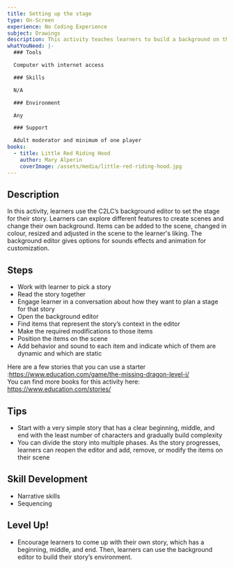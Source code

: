 ```yaml
---
title: Setting up the stage
type: On-Screen
experience: No Coding Experience
subject: Drawings
description: This activity teaches learners to build a background on the scene.
whatYouNeed: |-
  ### Tools

  Computer with internet access

  ### Skills

  N/A

  ### Environment

  Any

  ### Support

  Adult moderator and minimum of one player
books:
  - title: Little Red Riding Hood
    author: Mary Alperin
    coverImage: /assets/media/little-red-riding-hood.jpg
---
```

## Description

In this activity, learners use the C2LC’s background editor to set the stage for their story. Learners can explore different features to create scenes and change their own background. Items can be added to the scene, changed in colour, resized and adjusted in the scene to the learner's liking. The background editor gives options for sounds effects and animation for customization.

## Steps

* Work with learner to pick a story
* Read the story together
* Engage learner in a conversation about how they want to plan a stage for that story
* Open the background editor
* Find items that represent the story’s context in the editor
* Make the required modifications to those items
* Position the items on the scene
* Add behavior and sound to each item and indicate which of them are dynamic and which are static

Here are a few stories that you can use a starter :<https://www.education.com/game/the-missing-dragon-level-i/>\
You can find more books for this activity here: <https://www.education.com/stories/>

## Tips

* Start with a very simple story that has a clear beginning, middle, and end with the least number of characters and gradually build complexity
* You can divide the story into multiple phases. As the story progresses, learners can reopen the editor and add, remove, or modify the items on their scene

## Skill Development

* Narrative skills
* Sequencing

## Level Up!

* Encourage learners to come up with their own story, which has a beginning, middle, and end. Then, learners can use the background editor to build their story’s environment.